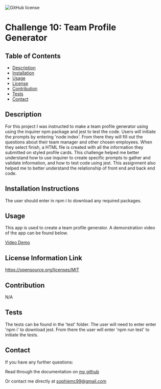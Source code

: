 ![GitHub license](https://img.shields.io/badge/license-MIT-blue.svg)
  # Challenge 10: Team Profile Generator 

  ## Table of Contents
  - [Description](#description)
  - [Installation](#installation)
  - [Usage](#usage)
  - [License](#license)
  - [Contribution](#contribution)
  - [Tests](#tests)
  - [Contact](#contact)

  ## Description
  For this project I was instructed to make a team profile generator using using the inquirer npm package and jest to test the code. Users will initiate the prompts by entering 'node index'. From there they will fill out the questions about their team manager and other chosen employees. When they select finish, a HTML file is created with all the information they submitted on styled profile cards. This challenge helped me better understand how to use inquirer to create specific prompts to gather and validate information, and how to test code using jest. This assignment also helped me to better understand the relationship of front end and back end code.
  
  ## Installation Instructions
  The user should enter in npm i to download any required packages.
  
  ## Usage
  This app is used to create a team profile generator. A demonstration video of the app can be found below.

  [Video Demo](https://www.youtube.com/watch?v=jK6mO0Um9Qo)
  
  ## License Information Link
  https://opensource.org/licenses/MIT
  
  ## Contribution
  N/A
  
  ## Tests
  The tests can be found in the 'test' folder. The user will need to enter enter 'npm i' to download jest. From there the user will enter 'npm run test' to initiate the tests.
  
  ## Contact
  If you have any further questions:

  Read through the documentation on <a href=github.com/pinkywiththebrain>my github</a>

  Or contact me directly at sophiemc99@gmail.com